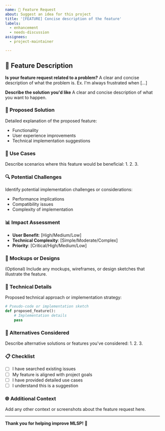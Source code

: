 ```yaml
---
name: 🚀 Feature Request
about: Suggest an idea for this project
title: '[FEATURE] Concise description of the feature'
labels:
  - enhancement
  - needs-discussion
assignees:
  - project-maintainer

---
```


## 🌟 Feature Description

**Is your feature request related to a problem?**
A clear and concise description of what the problem is. Ex. I'm always frustrated when [...]

**Describe the solution you'd like**
A clear and concise description of what you want to happen.

### 🎯 Proposed Solution

Detailed explanation of the proposed feature:
- Functionality
- User experience improvements
- Technical implementation suggestions

### 🌈 Use Cases

Describe scenarios where this feature would be beneficial:
1. 
2. 
3. 

### 🔍 Potential Challenges

Identify potential implementation challenges or considerations:
- Performance implications
- Compatibility issues
- Complexity of implementation

### 📊 Impact Assessment

- **User Benefit**: [High/Medium/Low]
- **Technical Complexity**: [Simple/Moderate/Complex]
- **Priority**: [Critical/High/Medium/Low]

### 📸 Mockups or Designs

(Optional) Include any mockups, wireframes, or design sketches that illustrate the feature.

### 🔬 Technical Details

Proposed technical approach or implementation strategy:
```python
# Pseudo-code or implementation sketch
def proposed_feature():
    # Implementation details
    pass
```

### 🤝 Alternatives Considered

Describe alternative solutions or features you've considered:
1. 
2. 
3. 

### 📋 Checklist

- [ ] I have searched existing issues
- [ ] My feature is aligned with project goals
- [ ] I have provided detailed use cases
- [ ] I understand this is a suggestion

### 🌐 Additional Context

Add any other context or screenshots about the feature request here.

---

**Thank you for helping improve MLSP!** 🚀
